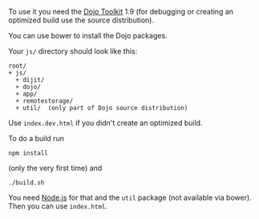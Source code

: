 To use it you need the [Dojo Toolkit](http://dojotoolkit.org/) 1.9 (for debugging or creating an optimized build use the source distribution).

You can use bower to install the Dojo packages.

Your `js/` directory should look like this:

```
root/
+ js/
  + dijit/
  + dojo/
  + app/
  + remotestorage/
  + util/  (only part of Dojo source distribution)
```

Use `index.dev.html` if you didn't create an optimized build.

To do a build run

    npm install

(only the very first time) and

    ./build.sh

You need [Node.js](http://nodejs.org/) for that and the `util` package (not available via bower). Then you can use `index.html`.
